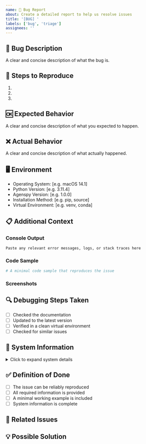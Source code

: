 ```yaml
---
name: 🐛 Bug Report
about: Create a detailed report to help us resolve issues
title: '[BUG] '
labels: ['bug', 'triage']
assignees: ''
---
```


## 🐛 Bug Description
A clear and concise description of what the bug is.

## 📝 Steps to Reproduce
1.
2.
3.

## 🆗 Expected Behavior
A clear and concise description of what you expected to happen.

## ❌ Actual Behavior
A clear and concise description of what actually happened.

## 🖥️ Environment
- Operating System: [e.g. macOS 14.1]
- Python Version: [e.g. 3.11.4]
- Agenspy Version: [e.g. 1.0.0]
- Installation Method: [e.g. pip, source]
- Virtual Environment: [e.g. venv, conda]

## 📋 Additional Context
### Console Output
```
Paste any relevant error messages, logs, or stack traces here
```

### Code Sample
```python
# A minimal code sample that reproduces the issue
```

### Screenshots
<!-- If applicable, add screenshots to help explain your problem -->

## 🔍 Debugging Steps Taken
- [ ] Checked the documentation
- [ ] Updated to the latest version
- [ ] Verified in a clean virtual environment
- [ ] Checked for similar issues

## 📱 System Information
<details>
<summary>Click to expand system details</summary>

```
# Please paste the output of:
python -c "import sys; print(sys.version)"
pip freeze | grep agentvectordb
```
</details>

## ✅ Definition of Done
- [ ] The issue can be reliably reproduced
- [ ] All required information is provided
- [ ] A minimal working example is included
- [ ] System information is complete

## 📌 Related Issues
<!-- Link any related issues here -->

## 💡 Possible Solution
<!-- If you have any ideas on how to solve this issue, please share them here -->
